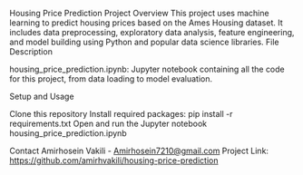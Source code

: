 Housing Price Prediction Project
Overview
This project uses machine learning to predict housing prices based on the Ames Housing dataset. It includes data preprocessing, exploratory data analysis, feature engineering, and model building using Python and popular data science libraries.
File Description

housing_price_prediction.ipynb: Jupyter notebook containing all the code for this project, from data loading to model evaluation.

Setup and Usage

Clone this repository
Install required packages: pip install -r requirements.txt
Open and run the Jupyter notebook housing_price_prediction.ipynb

Contact
Amirhosein Vakili - Amirhosein7210@gmail.com
Project Link: https://github.com/amirhvakili/housing-price-prediction
